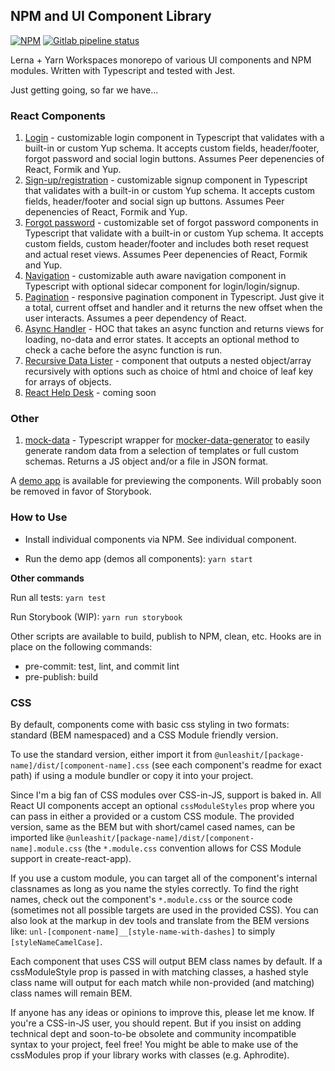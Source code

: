 ## NPM and UI Component Library

[![NPM](https://img.shields.io/npm/l/@unleashit/navigation.svg)](https://github.com/unleashit/npm-library/blob/master/LICENSE)
[![Gitlab pipeline status](https://img.shields.io/gitlab/pipeline/unleashit/npm-library.svg)](https://gitlab.com/unleashit/npm-library/pipelines)

Lerna + Yarn Workspaces monorepo of various UI components and NPM modules. Written with Typescript and tested with Jest.

Just getting going, so far we have...

### React Components

1. [Login](https://github.com/unleashit/npm-library/tree/master/packages/login) - customizable login component in Typescript that validates with a built-in or custom Yup schema. It accepts custom fields, header/footer, forgot password and social login buttons. Assumes Peer depenencies of React, Formik and Yup.
2. [Sign-up/registration](https://github.com/unleashit/npm-library/tree/master/packages/signup) - customizable signup component in Typescript that validates with a built-in or custom Yup schema. It accepts custom fields, header/footer and social sign up buttons. Assumes Peer depenencies of React, Formik and Yup.
3. [Forgot password](https://github.com/unleashit/npm-library/tree/master/packages/forgotPassword) - customizable set of forgot password components in Typescript that validate with a built-in or custom Yup schema. It accepts custom fields, custom header/footer and includes both reset request and actual reset views. Assumes Peer depenencies of React, Formik and Yup.
4. [Navigation](https://github.com/unleashit/npm-library/tree/master/packages/navigation) - customizable auth aware navigation component in Typescript with optional sidecar component for login/login/signup.
5. [Pagination](https://github.com/unleashit/npm-library/tree/master/packages/pagination) - responsive pagination component in Typescript. Just give it a total, current offset and handler and it returns the new offset when the user interacts. Assumes a peer dependency of React.
6. [Async Handler](https://github.com/unleashit/npm-library/tree/master/packages/asyncHandler) - HOC that takes an async function and returns views for loading, no-data and error states. It accepts an optional method to check a cache before the async function is run.
7. [Recursive Data Lister](https://github.com/unleashit/npm-library/tree/master/packages/recursiveDataLister) - component that outputs a nested object/array recursively with options such as choice of html and choice of leaf key for arrays of objects.
8. [React Help Desk](https://github.com/unleashit/npm-library) - coming soon

### Other

1. [mock-data](https://github.com/unleashit/npm-library/tree/master/packages/mockData) - Typescript wrapper for [mocker-data-generator](https://github.com/danibram/mocker-data-generator) to easily generate random data from a selection of templates or full custom schemas. Returns a JS object and/or a file in JSON format.

A [demo app](https://github.com/unleashit/npm-library/tree/master/packages/demos) is available for previewing the components. Will probably soon be removed in favor of Storybook.

### How to Use

- Install individual components via NPM. See individual component.

- Run the demo app (demos all components): `yarn start`

**Other commands**

Run all tests: `yarn test`

Run Storybook (WIP): `yarn run storybook`

Other scripts are available to build, publish to NPM, clean, etc. Hooks are in place on the following commands:

- pre-commit: test, lint, and commit lint
- pre-publish: build

### CSS

By default, components come with basic css styling in two formats: standard (BEM namespaced) and a CSS Module friendly version.

To use the standard version, either import it from `@unleashit/[package-name]/dist/[component-name].css` (see each component's readme for exact path) if using a module bundler or copy it into your project.

Since I'm a big fan of CSS modules over CSS-in-JS, support is baked in. All React UI components accept an optional `cssModuleStyles` prop where you can pass in either a provided or a custom CSS module. The provided version, same as the BEM but with short/camel cased names, can be imported like `@unleashit/[package-name]/dist/[component-name].module.css` (the `*.module.css` convention allows for CSS Module support in create-react-app).

If you use a custom module, you can target all of the component's internal classnames as long as you name the styles correctly. To find the right names, check out the component's `*.module.css` or the source code (sometimes not all possible targets are used in the provided CSS). You can also look at the markup in dev tools and translate from the BEM versions like: `unl-[component-name]__[style-name-with-dashes]` to simply `[styleNameCamelCase]`.

Each component that uses CSS will output BEM class names by default. If a cssModuleStyle prop is passed in with matching classes, a hashed style class name will output for each match while non-provided (and matching) class names will remain BEM.

If anyone has any ideas or opinions to improve this, please let me know. If you're a CSS-in-JS user, you should repent. But if you insist on adding technical dept and soon-to-be obsolete and community incompatible syntax to your project, feel free! You might be able to make use of the cssModules prop if your library works with classes (e.g. Aphrodite).
